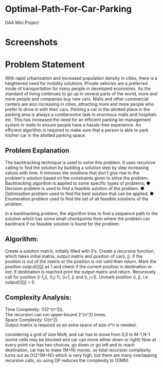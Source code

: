 # Optimal-Path-For-Car-Parking
DAA Mini Project

# Screenshots



# Problem Statement

With rapid urbanization and increased population density in cities, there
is a heightened need for mobility solutions. Private vehicles are a preferred
mode of transportation for many people in developed economies. As the
standard of living continues to go up in several parts of the world, more and
more people and companies buy new cars. Malls and other commercial
centers are also increasing in cities, attracting more and more people who
prefer to drive in with their cars. Parking a car in the allotted place in the
parking area is always a cumbersome task in enormous malls and
hospitals etc. This has increased the need for an efficient parking lot
management system in malls to ensure people have a hassle-free experience.
An efficient algorithm is required to make sure that a person is able to park
his/her car in the allotted parking space.

## Problem Explanation 

The backtracking technique is used to solve this problem. It uses
recursive calling to find the solution by building a solution step by step
increasing values with time. It removes the solutions that don't give rise to
the problem's solution based on the constraints given to solve the problem.
Backtracking algorithm is applied to some specific types of problems,
● Decision problem is used to find a feasible solution of the
problem.
● Optimisation problem used to find the best solution that can be
applied.
● Enumeration problem used to find the set of all feasible
solutions of the problem.

In a backtracking problem, the algorithm tries to find a sequence path to
the solution which has some small checkpoints from where the problem
can backtrack if no feasible solution is found for the problem.


## Algorithm:

Create a solution matrix, initially filled with 0’s.
Create a recursive function, which takes initial matrix, output matrix and
position of car(i, j).
if the position is out of the matrix or the position is not valid then return.
Mark the position output[i][j] as 1 and check if the current position is
destination or not. If destination is reached print the output matrix and
return.
Recursively call for position (i-1,j), (I,j-1), (i+1, j) and (i, j+1).
Unmark position (i, j), i.e output[i][j] = 0

## Complexity Analysis:

Time Complexity: O(2^(n^2)).\
The recursion can run upper-bound 2^(n^2) times.\
Space Complexity: O(n^2).\
Output matrix is required so an extra space of size n*n is needed.

considering a grid of size MxN, and car has to move from 0,0 to M-1,N-1
(some cells may be blocked and car can move either down or right)
Now at every point car has two choices, go down or go left and to reach
destination, car has to make (M+N) moves, so total recursion complexity
turns out as O(2^(M+N)) which is very high, but there are many overlapping
recursive calls, so using DP reduces the complexity to O(MN).



